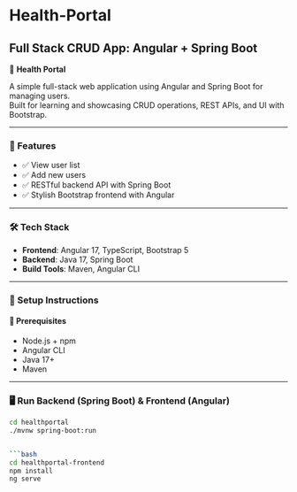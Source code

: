 # Health-Portal
## Full Stack CRUD App: Angular + Spring Boot

🏥 **Health Portal**

A simple full-stack web application using Angular and Spring Boot for managing users.  
Built for learning and showcasing CRUD operations, REST APIs, and UI with Bootstrap.

---

### 🚀 Features

- ✅ View user list  
- ✅ Add new users  
- ✅ RESTful backend API with Spring Boot  
- ✅ Stylish Bootstrap frontend with Angular  

---

### 🛠️ Tech Stack

- **Frontend**: Angular 17, TypeScript, Bootstrap 5  
- **Backend**: Java 17, Spring Boot  
- **Build Tools**: Maven, Angular CLI  

---

### 🧪 Setup Instructions

#### 🔧 Prerequisites

- Node.js + npm  
- Angular CLI  
- Java 17+  
- Maven  

---

### 🖥️ Run Backend (Spring Boot) & Frontend (Angular)

```bash
cd healthportal
./mvnw spring-boot:run


```bash
cd healthportal-frontend
npm install
ng serve


